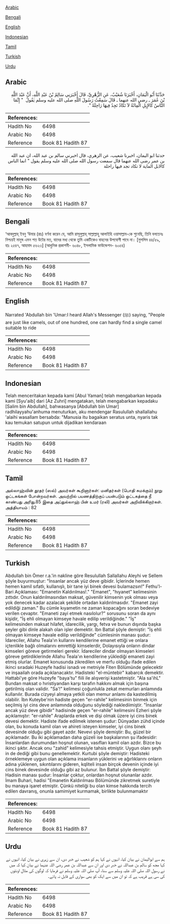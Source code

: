 [Arabic](#arabic)

[Bengali](#bengali)

[English](#english)

[Indonesian](#indonesian)

[Tamil](#tamil)

[Turkish](#turkish)

[Urdu](#urdu)

## Arabic


<div dir="rtl" lang="ar" style={{fontSize:'larger',backgroundColor:'#f8f9fa',padding:20}}>
حَدَّثَنَا أَبُو الْيَمَانِ، أَخْبَرَنَا شُعَيْبٌ، عَنِ الزُّهْرِيِّ، قَالَ أَخْبَرَنِي سَالِمُ بْنُ عَبْدِ اللَّهِ، أَنَّ عَبْدَ اللَّهِ بْنَ عُمَرَ ـ رضى الله عنهما ـ قَالَ سَمِعْتُ رَسُولَ اللَّهِ صلى الله عليه وسلم يَقُولُ ‏ "‏ إِنَّمَا النَّاسُ كَالإِبِلِ الْمِائَةُ لاَ تَكَادُ تَجِدُ فِيهَا رَاحِلَةً ‏"‏‏.‏
</div>
<div style={{backgroundColor:'#f8f9fa',padding:20, marginBottom: 10}}><table> <thead> <tr> <th>References:</th> <th></th> </tr> </thead> <tbody><tr><td>Hadith No</td><td>6498</td></tr><tr><td>Arabic No</td><td>6498</td></tr><tr><td>Reference</td><td>Book 81 Hadith 87</td></tr></tbody></table></div>


<div dir="rtl" lang="ar" style={{fontSize:'larger',backgroundColor:'#f8f9fa',padding:20}}>
حدثنا ابو اليمان، اخبرنا شعيب، عن الزهري، قال اخبرني سالم بن عبد الله، ان عبد الله بن عمر رضى الله عنهما قال سمعت رسول الله صلى الله عليه وسلم يقول " انما الناس كالابل الماية لا تكاد تجد فيها راحلة
</div>
<div style={{backgroundColor:'#f8f9fa',padding:20, marginBottom: 10}}><table> <thead> <tr> <th>References:</th> <th></th> </tr> </thead> <tbody><tr><td>Hadith No</td><td>6498</td></tr><tr><td>Arabic No</td><td>6498</td></tr><tr><td>Reference</td><td>Book 81 Hadith 87</td></tr></tbody></table></div>

## Bengali


<div dir="ltr" lang="bn" style={{fontSize:'larger',backgroundColor:'#f8f9fa',padding:20}}>
‘আবদুল্লাহ্ ইবনু ‘উমার (রাঃ) বর্ণনা করেন যে, আমি রাসূলুল্লাহ্ সাল্লাল্লাহু আলাইহি ওয়াসাল্লাম-কে শুনেছি, তিনি বলতেনঃ নিশ্চয়ই মানুষ এমন শত উটের মত, যাদের মধ্য থেকে তুমি একটিকেও বাহনের উপযোগী পাবে না। [মুসলিম ৪৪/৫৯, হাঃ ২৫৪৭, আহমাদ ৫৬২৩] (আধুনিক প্রকাশনী- ৬০৪৮, ইসলামিক ফাউন্ডেশন- ৬০৫৪)
</div>
<div style={{backgroundColor:'#f8f9fa',padding:20, marginBottom: 10}}><table> <thead> <tr> <th>References:</th> <th></th> </tr> </thead> <tbody><tr><td>Hadith No</td><td>6498</td></tr><tr><td>Arabic No</td><td>6498</td></tr><tr><td>Reference</td><td>Book 81 Hadith 87</td></tr></tbody></table></div>

## English


<div dir="ltr" lang="en" style={{fontSize:'larger',backgroundColor:'#f8f9fa',padding:20}}>
Narrated 'Abdullah bin 'Umar:I heard Allah's Messenger (ﷺ) saying, "People are just like camels, out of one hundred, one can hardly find a single camel suitable to ride
</div>
<div style={{backgroundColor:'#f8f9fa',padding:20, marginBottom: 10}}><table> <thead> <tr> <th>References:</th> <th></th> </tr> </thead> <tbody><tr><td>Hadith No</td><td>6498</td></tr><tr><td>Arabic No</td><td>6498</td></tr><tr><td>Reference</td><td>Book 81 Hadith 87</td></tr></tbody></table></div>

## Indonesian


<div dir="ltr" lang="id" style={{fontSize:'larger',backgroundColor:'#f8f9fa',padding:20}}>
Telah menceritakan kepada kami [Abul Yaman] telah mengabarkan kepada kami [Syu'aib] dari [Az Zuhri] mengatakan, telah mengabarkan kepadaku [Salim bin Abdullah], bahwasanya [Abdullah bin Umar] radhilayyahu'anhuma menuturkan, aku mendengar Rasulullah shallallahu 'alaihi wasallam bersabda: "Manusia itu bagaikan seratus unta, nyaris tak kau temukan satupun untuk dijadikan kendaraan
</div>
<div style={{backgroundColor:'#f8f9fa',padding:20, marginBottom: 10}}><table> <thead> <tr> <th>References:</th> <th></th> </tr> </thead> <tbody><tr><td>Hadith No</td><td>6498</td></tr><tr><td>Arabic No</td><td>6498</td></tr><tr><td>Reference</td><td>Book 81 Hadith 87</td></tr></tbody></table></div>

## Tamil


<div dir="ltr" lang="ta" style={{fontSize:'larger',backgroundColor:'#f8f9fa',padding:20}}>
அல்லாஹ்வின் தூதர் (ஸல்) அவர்கள் கூறினார்கள்: மனிதர்கள் (பொதி சுமக்கும்) நூறு ஒட்டகங்கள் போன்றவர்கள். அவற்றில் பயணத்திற்குப் பயன்படும் ஒட்டகத்தை நீ காண்பது அரிது.85 இதை அப்துல்லாஹ் பின் உமர் (ரலி) அவர்கள் அறிவிக்கிறார்கள். அத்தியாயம் : 82
</div>
<div style={{backgroundColor:'#f8f9fa',padding:20, marginBottom: 10}}><table> <thead> <tr> <th>References:</th> <th></th> </tr> </thead> <tbody><tr><td>Hadith No</td><td>6498</td></tr><tr><td>Arabic No</td><td>6498</td></tr><tr><td>Reference</td><td>Book 81 Hadith 87</td></tr></tbody></table></div>

## Turkish


<div dir="ltr" lang="tr" style={{fontSize:'larger',backgroundColor:'#f8f9fa',padding:20}}>
Abdullah bin Ömer r.a.'in nakline göre Resulullah Sallallahu Aleyhi ve Sellem şöyle buyurmuştur: "İnsanlar ancak yüz deve gibidir. İçlerinde hemen hemen kamil sıfatlı, kullanışlı, bir tane iyi binek devesi bulamazsın!" Fethu'l-Bari Açıklaması: "Emanetin Kaldırılmas!." "Emanet", "hıyanet" kelimesinin zıttıdır. Onun kaldırılmasından maksat, güvenilir kimsenin yok olması veya yok denecek kadar azalacak şekilde ortadan kaldırılmasıdır. "Emanet zayi edildiği zaman." Bu cümle kıyametin ne zaman kopacağını soran bedeviye verilen cevaptır. "Emaneti zayi etmek nasılolur?" sorusunu soran da aynı kişidir, "İş ehli olmayan kimseye havale edilip verildiğinde." "İş" kelimesinden maksat hilafet, idarecilik, yargı, fetva ve bunun dışında başka şeyler gibi dinle alakah olan işler demektir. İbn Battal şöyle demiştir: "İş ehli olmayan kimseye havale edilip verildiğinde" cümlesinin manası şudur: İdareciler, Allahu Teala'ın kullarını kendilerine emanet ettiği ve onlara içtenlikle bağlı olmalarını emrettiği kimselerdir, Dolayısıyla onların dindar kimseleri göreve getirmeleri gerekir. İdareciler dindar olmayan kimseleri göreve getirdiklerinde Allahu Teala'ın kendilerine yüklediği emaneti zayi etmiş olurlar. Emanet konusunda zikredilen ve merfu olduğu ifade edilen ikinci sıradaki Huzeyfe hadisi isnadı ve metniyle Fiten Bölümünde gelecektir ve inşaailah orada açıklanacaktır. Hadisteki "el-müntebir" kabarcık demektir. Hattabi'ye göre Huzeyfe "baya'tu" fiili ile alışverişi kastetmiştir. "Ala sa'ihL" Bundan maksat o hıristiyandan karşı tarafın hakkını almak için başına getirilmiş olan validir. "Sa'!" kelimesi çoğunlukla zekat memurları anlamında kullanılır. Burada cizyeyi almaya yetkili olan memur anlamı da kastediImiş olabilir. İbn Kuteybe'nin hadiste geçen "er-rahile" kelimesinin binmek için seçilmiş iyi cins deve anlamında olduğunu söylediği naklediimiştir. "İnsanlar ancak yüz deve gibidir" hadisinde geçen "er-rahile" kelimesini Ezheri şöyle açıklamıştır: "er-rahile" Araplarda erkek ve dişi olmak üzere iyi cins binek devesi demektir. Hadiste ifade edilmek istenen şudur: Dünyadan zühd içinde olan, bu konuda kamil olan ve ahireti isteyen kimseler, iyi cins binek devesinde olduğu gibi gayet azdır. Nevevi şöyle demiştir: Bu, güzel bir açıklamadır. Bu iki açıklamadan daha güzeli ise başkalarının şu ifadesidir: İnsanlardan durumundan hoşnut olunan, vasıfları kamil olan azdır. Bizce bu ikinci şıktır. Ancak onu "zahid" kelimesiyle tahsis etmiştir. Uygun olanı şeyh in de dediği gibi bunu genellemektir. Kurtubi şöyle demiştir: Hadisteki örneklemeye uygun olan açıklama insanların yüklerini ve ağırlıklarını onların adına yüklenen, sıkıntılarını gideren, kqliteli insan birçok devenin içinde iyi cins binek devesinde olduğu gibi az bulunur. İbn Battal şöyle demiştir: Hadisin manası şudur: İnsanlar çoktur, onlardan hoşnut olunanlar azdır. İmam Buhari, hadisi "Emanetin Kaldırılması Bölümünde zikretmek suretiyle bu manaya işaret etmiştir. Çünkü niteliği bu olan kimse hakkında tercih edilen davranış, onunla samimiyet kurmamak, birlikte bulunmamaktır
</div>
<div style={{backgroundColor:'#f8f9fa',padding:20, marginBottom: 10}}><table> <thead> <tr> <th>References:</th> <th></th> </tr> </thead> <tbody><tr><td>Hadith No</td><td>6498</td></tr><tr><td>Arabic No</td><td>6498</td></tr><tr><td>Reference</td><td>Book 81 Hadith 87</td></tr></tbody></table></div>

## Urdu


<div dir="rtl" lang="ur" style={{fontSize:'larger',backgroundColor:'#f8f9fa',padding:20}}>
ہم سے ابوالیمان نے بیان کیا، انہوں نے کہا ہم کو شعیب نے خبر دی، ان سے زہری نے بیان کیا، انہوں نے کہا مجھ کو سالم بن عبداللہ نے خبر دی اور ان سے عبداللہ بن عمر رضی اللہ عنہما نے بیان کیا کہ میں نے رسول اللہ صلی اللہ علیہ وسلم سے سنا، آپ صلی اللہ علیہ وسلم نے فرمایا کہ لوگوں کی مثال اونٹوں کی سی ہے قریب ہے کہ تو ان میں سے ایک کو بھی سواری کے قابل نہ پائے۔
</div>
<div style={{backgroundColor:'#f8f9fa',padding:20, marginBottom: 10}}><table> <thead> <tr> <th>References:</th> <th></th> </tr> </thead> <tbody><tr><td>Hadith No</td><td>6498</td></tr><tr><td>Arabic No</td><td>6498</td></tr><tr><td>Reference</td><td>Book 81 Hadith 87</td></tr></tbody></table></div>